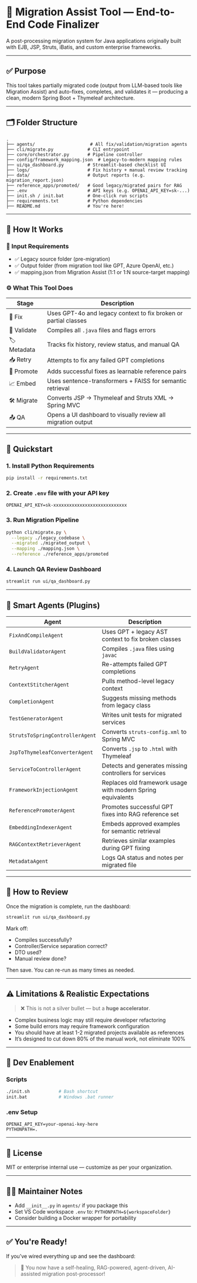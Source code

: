 # 🧠 Migration Assist Tool — End-to-End Code Finalizer

A post-processing migration system for Java applications originally built with EJB, JSP, Struts, iBatis, and custom enterprise frameworks.

---

## ✅ Purpose

This tool takes partially migrated code (output from LLM-based tools like Migration Assist) and auto-fixes, completes, and validates it — producing a clean, modern Spring Boot + Thymeleaf architecture.

---

## 🗂 Folder Structure

```
.
├── agents/                     # All fix/validation/migration agents
├── cli/migrate.py             # CLI entrypoint
├── core/orchestrator.py       # Pipeline controller
├── config/framework_mapping.json  # Legacy-to-modern mapping rules
├── ui/qa_dashboard.py         # Streamlit-based checklist UI
├── logs/                      # Fix history + manual review tracking
├── data/                      # Output reports (e.g. migration_report.json)
├── reference_apps/promoted/   # Good legacy/migrated pairs for RAG
├── .env                       # API keys (e.g. OPENAI_API_KEY=sk-...)
├── init.sh / init.bat         # One-click run scripts
├── requirements.txt           # Python dependencies
├── README.md                  # You're here!
```

---

## 🚀 How It Works

### 🔁 Input Requirements

- ✅ Legacy source folder (pre-migration)
- ✅ Output folder (from migration tool like GPT, Azure OpenAI, etc.)
- ✅ mapping.json from Migration Assist (1:1 or 1:N source-target mapping)

### ⚙️ What This Tool Does

| Stage       | Description                                                         |
|-------------|---------------------------------------------------------------------|
| 🧠 Fix       | Uses GPT-4o and legacy context to fix broken or partial classes     |
| 🧩 Validate  | Compiles all `.java` files and flags errors                         |
| 🏷 Metadata  | Tracks fix history, review status, and manual QA                    |
| 📥 Retry     | Attempts to fix any failed GPT completions                          |
| 🔧 Promote   | Adds successful fixes as learnable reference pairs                  |
| 📈 Embed     | Uses sentence-transformers + FAISS for semantic retrieval           |
| 🛠 Migrate   | Converts JSP → Thymeleaf and Struts XML → Spring MVC                |
| 📤 QA        | Opens a UI dashboard to visually review all migration output        |

---

## 🧪 Quickstart

### 1. Install Python Requirements

```bash
pip install -r requirements.txt
```

### 2. Create `.env` file with your API key

```env
OPENAI_API_KEY=sk-xxxxxxxxxxxxxxxxxxxxxxxxxxxx
```

### 3. Run Migration Pipeline

```bash
python cli/migrate.py \
  --legacy ./legacy_codebase \
  --migrated ./migrated_output \
  --mapping ./mapping.json \
  --reference ./reference_apps/promoted
```

### 4. Launch QA Review Dashboard

```bash
streamlit run ui/qa_dashboard.py
```

---

## 🧠 Smart Agents (Plugins)

| Agent                         | Description                                                   |
|------------------------------|---------------------------------------------------------------|
| `FixAndCompileAgent`         | Uses GPT + legacy AST context to fix broken classes           |
| `BuildValidatorAgent`        | Compiles `.java` files using `javac`                          |
| `RetryAgent`                 | Re-attempts failed GPT completions                           |
| `ContextStitcherAgent`       | Pulls method-level legacy context                            |
| `CompletionAgent`            | Suggests missing methods from legacy class                   |
| `TestGeneratorAgent`         | Writes unit tests for migrated services                      |
| `StrutsToSpringControllerAgent` | Converts `struts-config.xml` to Spring MVC                |
| `JspToThymeleafConverterAgent` | Converts `.jsp` to `.html` with Thymeleaf                |
| `ServiceToControllerAgent`   | Detects and generates missing controllers for services       |
| `FrameworkInjectionAgent`    | Replaces old framework usage with modern Spring equivalents   |
| `ReferencePromoterAgent`     | Promotes successful GPT fixes into RAG reference set          |
| `EmbeddingIndexerAgent`      | Embeds approved examples for semantic retrieval               |
| `RAGContextRetrieverAgent`   | Retrieves similar examples during GPT fixing                  |
| `MetadataAgent`              | Logs QA status and notes per migrated file                    |

---

## 🧭 How to Review

Once the migration is complete, run the dashboard:

```bash
streamlit run ui/qa_dashboard.py
```

Mark off:
- Compiles successfully?
- Controller/Service separation correct?
- DTO used?
- Manual review done?

Then save. You can re-run as many times as needed.

---

## ⚠️ Limitations & Realistic Expectations

> ❌ This is not a silver bullet — but a **huge accelerator**.

- Complex business logic may still require developer refactoring
- Some build errors may require framework configuration
- You should have at least 1-2 migrated projects available as references
- It’s designed to cut down 80% of the manual work, not eliminate 100%

---

## 🧰 Dev Enablement

### Scripts

```bash
./init.sh           # Bash shortcut
init.bat            # Windows .bat runner
```

### .env Setup

```env
OPENAI_API_KEY=your-openai-key-here
PYTHONPATH=.
```

---

## 📃 License

MIT or enterprise internal use — customize as per your organization.

---

## 👨‍💻 Maintainer Notes

- Add `__init__.py` in `agents/` if you package this
- Set VS Code workspace `.env` to: `PYTHONPATH=${workspaceFolder}`
- Consider building a Docker wrapper for portability

---

## ✅ You're Ready!

If you’ve wired everything up and see the dashboard:
> 🎉 You now have a self-healing, RAG-powered, agent-driven, AI-assisted migration post-processor!
